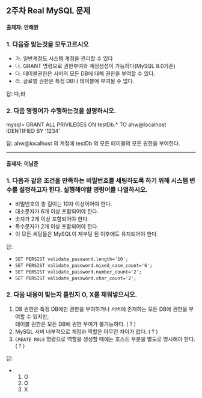 ## 2주차 Real MySQL 문제
#### 출제자: 안해원

### 1. 다음중 맞는것을 모두고르시오
- 가. 일반계정도 시스템 계정을 관리할 수 있다
- 나. GRANT 명령으로 권한부여와 계정생성이 가능하다(MySQL 8.0기준)
- 다. 테이블권한은 서버의 모든 DB에 대해 권한을 부여할 수 있다.
- 라. 글로벌 권한은 특정 DB나 테이블에 부여될 수 없다.

답: 다,라

### 2. 다음 명령어가 수행하는것을 설명하시오. 
mysql> GRANT ALL PRIVILEGES ON testDb.* TO ahw@localhost IDENTIFIED BY '1234'

답: ahw@localhost 의 계정에 testDb 의 모든 테이블의 모든 권한을 부여한다.

---
#### 출제자: 이남준

### 1. 다음과 같은 조건을 만족하는 비밀번호를 세팅하도록 하기 위해 시스템 변수를 설정하고자 한다. 실행해야할 명령어를 나열하시오.
- 비밀번호의 총 길이는 10자 이상이어야 한다.
- 대소문자가 6개 이상 포함되어야 한다.
- 숫자가 2개 이상 포함되어야 한다.
- 특수문자가 2개 이상 포함되어야 한다.
- 이 모든 세팅들은 MySQL이 재부팅 된 이후에도 유지되어야 한다.

답: 
- `SET PERSIST validate_password.length='10';`
- `SET PERSIST validate_password.mixed_case_count='6';`
- `SET PERSIST validate_password.number_count='2';`
- `SET PERSIST validate_password.char_count='2';`

### 2. 다음 내용이 맞는지 틀린지 O, X를 채워넣으시오.
1. DB 권한은 특정 DB에만 권한을 부여하거나 서버에 존재하는 모든 DB에 권한을 부여할 수 있지만,<br>
   테이블 권한은 모든 DB에 권한 부여가 불가능하다. ( ? )
2. MySQL 서버 내부적으로 계정과 역할은 아무런 차이가 없다. ( ? )
3. `CREATE ROLE` 명령으로 역할을 생성할 때에는 호스트 부분을 별도로 명시해야 한다. ( ? )

답: 
- 1. O
  2. O
  3. X
